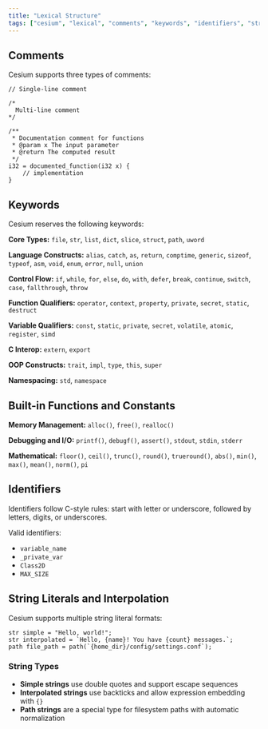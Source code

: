 ```yaml
---
title: "Lexical Structure"
tags: ["cesium", "lexical", "comments", "keywords", "identifiers", "strings"]
---
```


## Comments

Cesium supports three types of comments:

```cesium
// Single-line comment

/*
  Multi-line comment
*/

/**
 * Documentation comment for functions
 * @param x The input parameter
 * @return The computed result
 */
i32 = documented_function(i32 x) {
    // implementation
}
```

## Keywords

Cesium reserves the following keywords:

**Core Types:** `file`, `str`, `list`, `dict`, `slice`, `struct`, `path`, `uword`

**Language Constructs:** `alias`, `catch`, `as`, `return`, `comptime`, `generic`, `sizeof`, `typeof`, `asm`, `void`, `enum`, `error`, `null`, `union`

**Control Flow:** `if`, `while`, `for`, `else`, `do`, `with`, `defer`, `break`, `continue`, `switch`, `case`, `fallthrough`, `throw`

**Function Qualifiers:** `operator`, `context`, `property`, `private`, `secret`, `static`, `destruct`

**Variable Qualifiers:** `const`, `static`, `private`, `secret`, `volatile`, `atomic`, `register`, `simd`

**C Interop:** `extern`, `export`

**OOP Constructs:** `trait`, `impl`, `type`, `this`, `super`

**Namespacing:** `std`, `namespace`

## Built-in Functions and Constants

**Memory Management:** `alloc()`, `free()`, `realloc()`

**Debugging and I/O:** `printf()`, `debugf()`, `assert()`, `stdout`, `stdin`, `stderr`

**Mathematical:** `floor()`, `ceil()`, `trunc()`, `round()`, `trueround()`, `abs()`, `min()`, `max()`, `mean()`, `norm()`, `pi`

## Identifiers

Identifiers follow C-style rules: start with letter or underscore, followed by letters, digits, or underscores.

Valid identifiers:

- `variable_name`
- `_private_var`
- `Class2D`
- `MAX_SIZE`

## String Literals and Interpolation

Cesium supports multiple string literal formats:

```cesium
str simple = "Hello, world!";
str interpolated = `Hello, {name}! You have {count} messages.`;
path file_path = path(`{home_dir}/config/settings.conf`);
```

### String Types

- **Simple strings** use double quotes and support escape sequences
- **Interpolated strings** use backticks and allow expression embedding with `{}`
- **Path strings** are a special type for filesystem paths with automatic normalization
